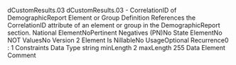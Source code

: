 

dCustomResults.03
dCustomResults.03 - CorrelationID of DemographicReport Element or Group
Definition
References the CorrelationID attribute of an element or group in the DemographicReport section.
National ElementNoPertinent Negatives (PN)No
State ElementNo
NOT ValuesNo
Version 2 Element
Is NillableNo
UsageOptional
Recurrence0 : 1
Constraints
Data Type
string
minLength
2
maxLength
255
Data Element Comment